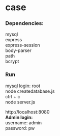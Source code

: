 # case
<h3>Dependencies:</h3>
mysql<br>
express<br>
express-session<br>
body-parser<br>
path<br>
bcrypt<br>

<h3>Run</h3>
mysql login: root<br>
node createdatabase.js<br>
ctrl + c<br>
node server.js<br>

http://localhost:8080<br>
<b>Admin login:</b><br>
username: admin<br>
password: pw

